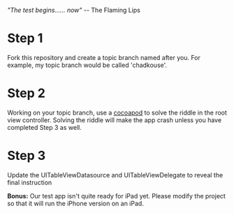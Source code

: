 *"The test begins...... now"* -- The Flaming Lips
  
  
Step 1
======
Fork this repository and create a topic branch named after you.  For example, my topic branch would be called 'chadkouse'.

Step 2
======
Working on your topic branch, use a [cocoapod](http://cocoapods.org/) to solve the riddle in the root view controller.
Solving the riddle will make the app crash unless you have completed Step 3 as well.

Step 3
======
Update the UITableViewDatasource and UITableViewDelegate to reveal the final instruction


**Bonus:** Our test app isn't quite ready for iPad yet.  Please modify the project so that it will run the iPhone version on an iPad.  
